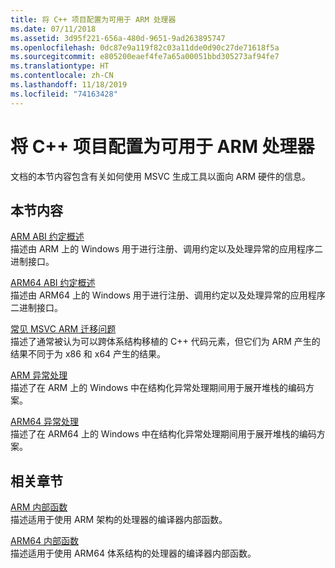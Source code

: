 ```yaml
---
title: 将 C++ 项目配置为可用于 ARM 处理器
ms.date: 07/11/2018
ms.assetid: 3d95f221-656a-480d-9651-9ad263895747
ms.openlocfilehash: 0dc87e9a119f82c03a11dde0d90c27de71618f5a
ms.sourcegitcommit: e805200eaef4fe7a65a00051bbd305273af94fe7
ms.translationtype: HT
ms.contentlocale: zh-CN
ms.lasthandoff: 11/18/2019
ms.locfileid: "74163428"
---
```

# <a name="configure-c-projects-for-arm-processors"></a>将 C++ 项目配置为可用于 ARM 处理器

文档的本节内容包含有关如何使用 MSVC 生成工具以面向 ARM 硬件的信息。

## <a name="in-this-section"></a>本节内容

[ARM ABI 约定概述](overview-of-arm-abi-conventions.md)\
描述由 ARM 上的 Windows 用于进行注册、调用约定以及处理异常的应用程序二进制接口。

[ARM64 ABI 约定概述](arm64-windows-abi-conventions.md)\
描述由 ARM64 上的 Windows 用于进行注册、调用约定以及处理异常的应用程序二进制接口。

[常见 MSVC ARM 迁移问题](common-visual-cpp-arm-migration-issues.md)\
描述了通常被认为可以跨体系结构移植的 C++ 代码元素，但它们为 ARM 产生的结果不同于为 x86 和 x64 产生的结果。

[ARM 异常处理](arm-exception-handling.md)\
描述了在 ARM 上的 Windows 中在结构化异常处理期间用于展开堆栈的编码方案。

[ARM64 异常处理](arm64-exception-handling.md)\
描述了在 ARM64 上的 Windows 中在结构化异常处理期间用于展开堆栈的编码方案。

## <a name="related-sections"></a>相关章节

[ARM 内部函数](../intrinsics/arm-intrinsics.md)\
描述适用于使用 ARM 架构的处理器的编译器内部函数。

[ARM64 内部函数](../intrinsics/arm-intrinsics.md)\
描述适用于使用 ARM64 体系结构的处理器的编译器内部函数。
